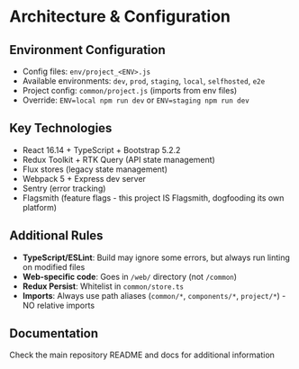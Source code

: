 # Architecture & Configuration

## Environment Configuration

- Config files: `env/project_<ENV>.js`
- Available environments: `dev`, `prod`, `staging`, `local`, `selfhosted`, `e2e`
- Project config: `common/project.js` (imports from env files)
- Override: `ENV=local npm run dev` or `ENV=staging npm run dev`

## Key Technologies

- React 16.14 + TypeScript + Bootstrap 5.2.2
- Redux Toolkit + RTK Query (API state management)
- Flux stores (legacy state management)
- Webpack 5 + Express dev server
- Sentry (error tracking)
- Flagsmith (feature flags - this project IS Flagsmith, dogfooding its own platform)

## Additional Rules

- **TypeScript/ESLint**: Build may ignore some errors, but always run linting on modified files
- **Web-specific code**: Goes in `/web/` directory (not `/common`)
- **Redux Persist**: Whitelist in `common/store.ts`
- **Imports**: Always use path aliases (`common/*`, `components/*`, `project/*`) - NO relative imports

## Documentation

Check the main repository README and docs for additional information
